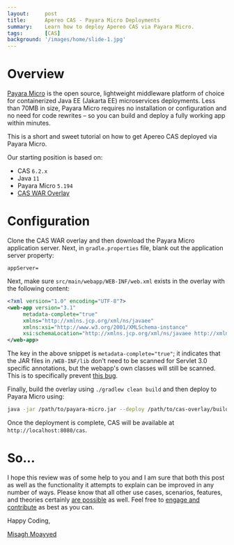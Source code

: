 ```yaml
---
layout:     post
title:      Apereo CAS - Payara Micro Deployments
summary:    Learn how to deploy Apereo CAS via Payara Micro.
tags:       [CAS]
background: '/images/home/slide-1.jpg'
---
```


# Overview

[Payara Micro](https://www.payara.fish/software/payara-server/payara-micro/) is the open source, lightweight middleware platform of choice for containerized Java EE (Jakarta EE) microservices deployments.  Less than 70MB in size, Payara Micro requires no installation or configuration and no need for code rewrites  – so you can build and deploy a fully working app within minutes.

This is a short and sweet tutorial on how to get Apereo CAS deployed via Payara Micro.

<script async src="https://pagead2.googlesyndication.com/pagead/js/adsbygoogle.js"></script>
<ins class="adsbygoogle"
     style="display:block; text-align:center;"
     data-ad-layout="in-article"
     data-ad-format="fluid"
     data-ad-client="ca-pub-8081398210264173"
     data-ad-slot="3789603713"></ins>
<script>
     (adsbygoogle = window.adsbygoogle || []).push({});
</script>

Our starting position is based on:

- CAS `6.2.x`
- Java `11`
- Payara Micro `5.194`
- [CAS WAR Overlay](https://github.com/apereo/cas-overlay-template)

# Configuration

Clone the CAS WAR overlay and then download the Payara Micro application server. Next, in `gradle.properties` file, blank out the application server property:

```properties
appServer=
```

Next, make sure `src/main/webapp/WEB-INF/web.xml` exists in the overlay with the following content:

```xml
<?xml version="1.0" encoding="UTF-8"?>
<web-app version="3.1" 
     metadata-complete="true"
     xmlns="http://xmlns.jcp.org/xml/ns/javaee" 
     xmlns:xsi="http://www.w3.org/2001/XMLSchema-instance" 
     xsi:schemaLocation="http://xmlns.jcp.org/xml/ns/javaee http://xmlns.jcp.org/xml/ns/javaee/web-app_3_1.xsd">
</web-app>
```

The key in the above snippet is `metadata-complete="true"`; it indicates that the JAR files in `/WEB-INF/lib` don't need to be scanned for Servlet 3.0 specific annotations, but the webapp's own classes will still be scanned. This is to specifically prevent [this bug](https://java.net/jira/browse/GLASSFISH-21265).

Finally, build the overlay using `./gradlew clean build` and then deploy to Payara Micro using:

```bash
java -jar /path/to/payara-micro.jar --deploy /path/to/cas-overlay/build/libs/cas.war
```

Once the deployment is complete, CAS will be available at `http://localhost:8080/cas`.

# So...

I hope this review was of some help to you and I am sure that both this post as well as the functionality it attempts to explain can be improved in any number of ways. Please know that all other use cases, scenarios, features, and theories certainly [are possible](https://apereo.github.io/2017/02/18/onthe-theoryof-possibility/) as well. Feel free to [engage and contribute](https://apereo.github.io/cas/developer/Contributor-Guidelines.html) as best as you can.

Happy Coding,

[Misagh Moayyed](https://fawnoos.com)
